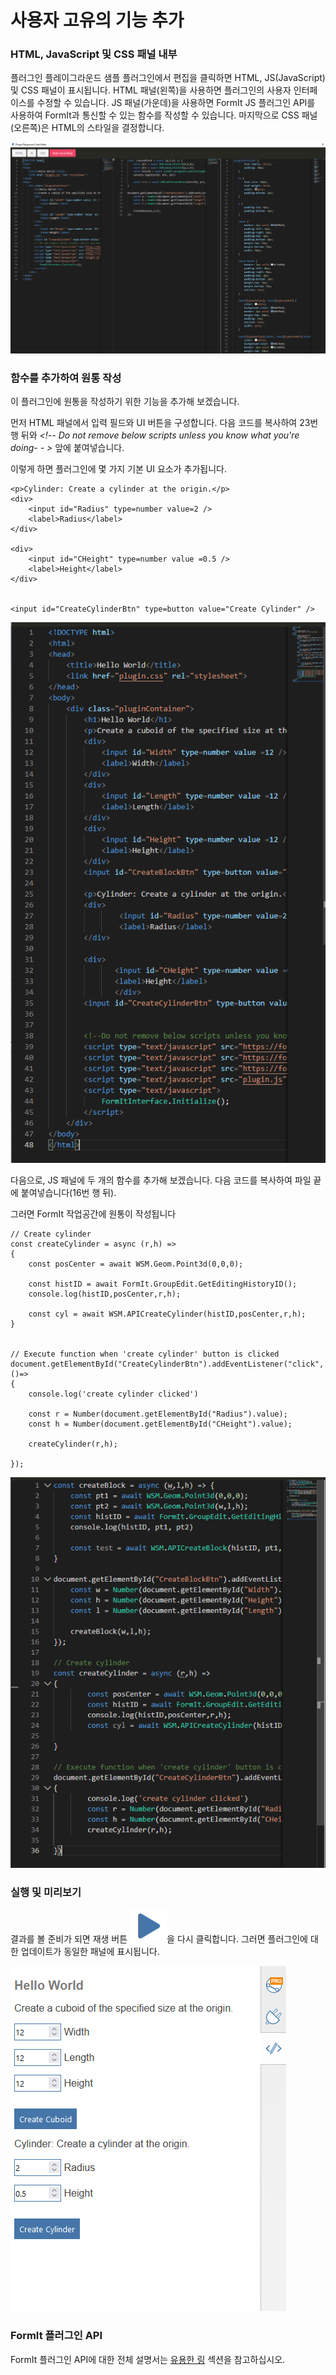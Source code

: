# 사용자 고유의 기능 추가

### HTML, JavaScript 및 CSS 패널 내부

플러그인 플레이그라운드 샘플 플러그인에서 편집을 클릭하면 HTML, JS(JavaScript) 및 CSS 패널이 표시됩니다. HTML 패널(왼쪽)을 사용하면 플러그인의 사용자 인터페이스를 수정할 수 있습니다. JS 패널(가운데)을 사용하면 FormIt JS 플러그인 API를 사용하여 FormIt과 통신할 수 있는 함수를 작성할 수 있습니다. 마지막으로 CSS 패널(오른쪽)은 HTML의 스타일을 결정합니다.

![](<../../../.gitbook/assets/image (27).png>)

### 함수를 추가하여 원통 작성

이 플러그인에 원통을 작성하기 위한 기능을 추가해 보겠습니다.

먼저 HTML 패널에서 입력 필드와 UI 버튼을 구성합니다. 다음 코드를 복사하여 23번 행 뒤와 _\<!-- Do not remove below scripts unless you know what you're doing- - >_ 앞에 붙여넣습니다.

이렇게 하면 플러그인에 몇 가지 기본 UI 요소가 추가됩니다.

```
<p>Cylinder: Create a cylinder at the origin.</p>
<div>
    <input id="Radius" type=number value=2 />
    <label>Radius</label>
</div>

<div>
    <input id="CHeight" type=number value =0.5 />
    <label>Height</label>
</div>


<input id="CreateCylinderBtn" type=button value="Create Cylinder" />

```

![](<../../../.gitbook/assets/image (86).png>)

다음으로, JS 패널에 두 개의 함수를 추가해 보겠습니다. 다음 코드를 복사하여 파일 끝에 붙여넣습니다(16번 행 뒤).

그러면 FormIt 작업공간에 원통이 작성됩니다

```
// Create cylinder
const createCylinder = async (r,h) =>
{
    const posCenter = await WSM.Geom.Point3d(0,0,0);

    const histID = await FormIt.GroupEdit.GetEditingHistoryID();
    console.log(histID,posCenter,r,h);

    const cyl = await WSM.APICreateCylinder(histID,posCenter,r,h);
}


// Execute function when 'create cylinder' button is clicked
document.getElementById("CreateCylinderBtn").addEventListener("click", ()=>
{
    console.log('create cylinder clicked')

    const r = Number(document.getElementById("Radius").value);
    const h = Number(document.getElementById("CHeight").value);

    createCylinder(r,h);

});
```

![](<../../../.gitbook/assets/image (82).png>)

### 실행 및 미리보기

결과를 볼 준비가 되면 재생 버튼 ![](<../../../.gitbook/assets/image (81).png>)을 다시 클릭합니다. 그러면 플러그인에 대한 업데이트가 동일한 패널에 표시됩니다.

![](<../../../.gitbook/assets/image (14).png>)

### FormIt 플러그인 API

FormIt 플러그인 API에 대한 전체 설명서는 [유용한 링](../useful-links.md) 섹션을 참고하십시오.
